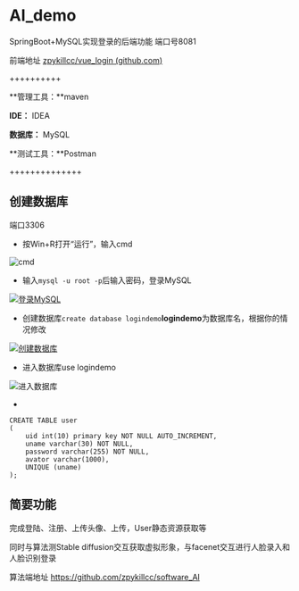 # AI_demo

 SpringBoot+MySQL实现登录的后端功能  端口号8081

 前端地址  [zpykillcc/vue_login (github.com)](https://github.com/zpykillcc/vue_login) 

++++++++++

**管理工具：**maven

**IDE：** IDEA

**数据库：** MySQL

**测试工具：**Postman

++++++++++++++





## 创建数据库

端口3306

+ 按Win+R打开“运行”，输入cmd

 ![cmd](https://www.makerhu.com/posts/5b2ca0db/20210629231452.png) 



+ 输入`mysql -u root -p`后输入密码，登录MySQL

[![登录MySQL](https://www.makerhu.com/posts/5b2ca0db/20210629231749.png)](https://www.makerhu.com/posts/5b2ca0db/20210629231749.png)



+ 创建数据库`create database logindemo`**logindemo**为数据库名，根据你的情况修改

[![创建数据库](https://www.makerhu.com/posts/5b2ca0db/20210629232246.png)](https://www.makerhu.com/posts/5b2ca0db/20210629232246.png)



+ 进入数据库use logindemo 

 ![进入数据库](https://www.makerhu.com/posts/5b2ca0db/20210629232535.png) 



+ 

```mysql
CREATE TABLE user
(
    uid int(10) primary key NOT NULL AUTO_INCREMENT,
    uname varchar(30) NOT NULL,
    password varchar(255) NOT NULL,
    avator varchar(1000),
    UNIQUE (uname)
);
```



## 简要功能

完成登陆、注册、上传头像、上传，User静态资源获取等

同时与算法测Stable diffusion交互获取虚拟形象，与facenet交互进行人脸录入和人脸识别登录

算法端地址 https://github.com/zpykillcc/software_AI



